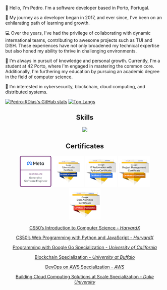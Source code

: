 👋 Hello, I'm Pedro. I'm a software developer based in Porto, Portugal.

🚀 My journey as a developer began in 2017, and ever since, I've been on an exhilarating path of learning and growth.

💻 Over the years, I've had the privilege of collaborating with dynamic international teams, contributing to awesome projects such as TUI and DISH. These experiences have not only broadened my technical expertise but also honed my ability to thrive in challenging environments.

🌱 I'm always in pursuit of knowledge and personal growth. Currently, I'm a student at 42 Porto, where I'm engaged in mastering the common core. Additionally, I'm furthering my education by pursuing an academic degree in the field of computer science.

👀 I’m interested in cybersecurity, blockchain, cloud computing, and distributed systems.

[![Pedro-RDias's GitHub stats](https://github-readme-stats.vercel.app/api?username=pedro-rdias&show_icons=true&theme=github_dark&show=prs_merged,prs_merged_percentage&hide=stars,issues,contribs&hide_border=true&rank_icon=github)](https://github.com/Pedro-RDias/)
[![Top Langs](https://github-readme-stats.vercel.app/api/top-langs/?username=pedro-rdias&show_icons=true&theme=github_dark&hide_border=true&size_weight=0.5&count_weight=0.5&layout=compact)](https://github.com/PedroRDias)


<h2 align="center">Skills</h2>

<p align="center">
  <a href="https://skillicons.dev">
    <img src="https://skillicons.dev/icons?i=js,ts,nodejs,express,nestjs,react,redux,nextjs,vue,nuxtjs,angular,jest,vite,go,py,django,flask,fastapi,cs,dotnet,c,cpp,java,spring,kotlin,androidstudio,rust,solidity,mongodb,postgres,mysql,redis,sqlite,html,css,sass,bootstrap,reactivex,postman,docker,kubernetes,linux,bash,git,githubactions" />
  </a>
</p>

<h2 align="center">Certificates</h2>


<p align="center"><a href="https://www.credly.com/badges/ea835e38-cc3e-4c61-8749-475a0d2ee3b9/public_url"><img height="100rem" width="100rem" src="./badges/meta-generalist-software-engineer-certificate.png"></a> <a href="https://www.credly.com/badges/af6d0921-75a0-4209-b292-7e49cf9a75d8/public_url"><img height="100rem" width="100rem" src="./badges/google-cybersecurity-certificate.png"></a> <a href="https://www.credly.com/badges/b4b1cdd1-c390-4114-bd0b-ddc3bd842063/public_url"><img height="100rem" width="100rem" src="./badges/google-it-automation-certificate.png"></a> <a href="https://www.credly.com/badges/a93ec355-0130-43b8-b37d-845b6041675a/public_url"><img height="100rem" width="100rem" src="./badges/google-project-management-certificate.2.png"></a> <a href="https://www.credly.com/badges/5f1680a1-08be-4747-bc1b-9daf6c3bf8e7/public_url"><img height="100rem" width="100rem" src="./badges/google-data-analytics-certificate.2.png"></a></p>


<div align="center"">

  <p><a href="https://certificates.cs50.io/b3f78857-3c42-4fa6-99bc-3ee8fd1158ed.png?size=letter">CS50’s Introduction to Computer Science - <em>HarvardX</em></a></p>

  <p><a href="https://certificates.cs50.io/7155bca1-7aff-4d98-912d-14ec75171685.png?size=letter">CS50’s Web Programming with Python and JavaScript - <em>HarvardX</em></a></p>

  <p><a href="https://www.coursera.org/account/accomplishments/specialization/certificate/J2L79HNTK3CF">Programming with Google Go Specialization - <em>University of California</em></a></p>

  <p><a href="https://www.coursera.org/account/accomplishments/specialization/certificate/SN2MKMGGRKLK">Blockchain Specialization - <em>University at Buffalo</em></a></p>

  <p><a href="https://www.coursera.org/account/accomplishments/specialization/certificate/7RBAURPJFKY2">DevOps on AWS Specialization - <em>AWS</em></a></p>

  <p><a href="https://www.coursera.org/account/accomplishments/specialization/certificate/VMK5GP2W6CA3">Building Cloud Computing Solutions at Scale Specialization - <em>Duke University</em></a></p>

</div>

